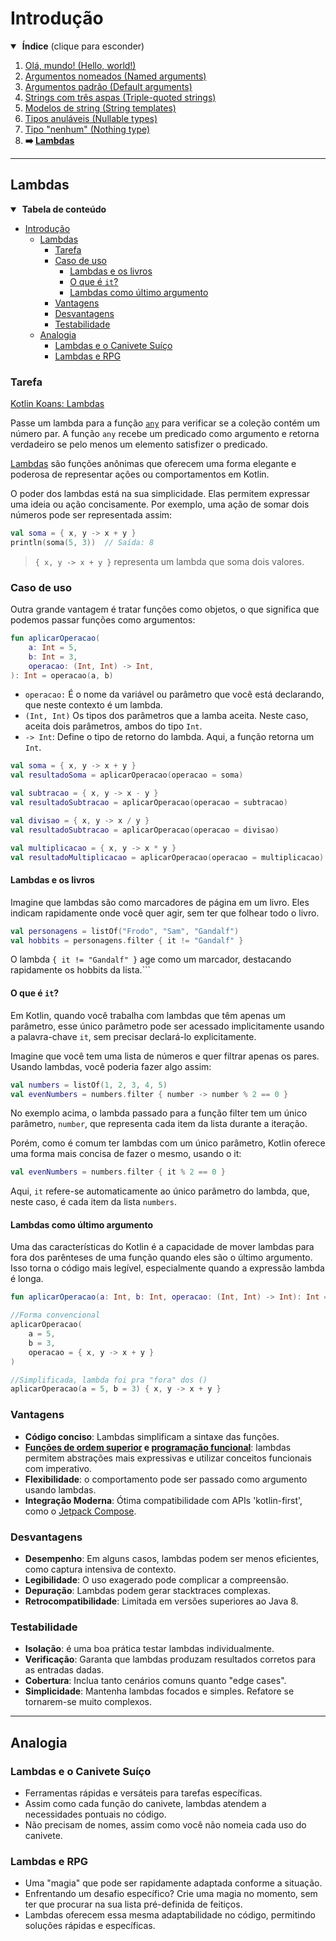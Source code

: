 # Introdução

<details open>
<summary>&nbsp;<b>Índice</b> (clique para esconder)</summary>

<p></p>

1. [Olá, mundo! (Hello, world!)](https://github.com/rsicarelli/kotlin-koans-edu-br/blob/main/koans/src/commonMain/kotlin/com/rsicarelli/koansbr/introduction/helloWorld/README.md)
2. [Argumentos nomeados (Named arguments)](https://github.com/rsicarelli/kotlin-koans-edu-br/blob/main/koans/src/commonMain/kotlin/com/rsicarelli/koansbr/introduction/namedArguments/README.md)
3. [Argumentos padrão (Default arguments)](https://github.com/rsicarelli/kotlin-koans-edu-br/blob/main/koans/src/commonMain/kotlin/com/rsicarelli/koansbr/introduction/defaultArguments/README.md)
4. [Strings com três aspas (Triple-quoted strings)](https://github.com/rsicarelli/kotlin-koans-edu-br/blob/main/koans/src/commonMain/kotlin/com/rsicarelli/koansbr/introduction/tripleQuotedStrings/README.md)
5. [Modelos de string (String templates)](https://github.com/rsicarelli/kotlin-koans-edu-br/blob/main/koans/src/commonMain/kotlin/com/rsicarelli/koansbr/introduction/stringTemplates/README.md)
6. [Tipos anuláveis (Nullable types)](https://github.com/rsicarelli/kotlin-koans-edu-br/blob/main/koans/src/commonMain/kotlin/com/rsicarelli/koansbr/introduction/nullableTypes/README.md)
7. [Tipo "nenhum" (Nothing type)](https://github.com/rsicarelli/kotlin-koans-edu-br/blob/main/koans/src/commonMain/kotlin/com/rsicarelli/koansbr/introduction/nothingType/README.md)
8. **➡️ [Lambdas](
   https://github.com/rsicarelli/kotlin-koans-edu-br/blob/main/koans/src/commonMain/kotlin/com/rsicarelli/koansbr/introduction/lambdas/README.md
   )**

</details>

---

## Lambdas

<details open>
<summary>&nbsp;<b>Tabela de conteúdo</b></summary>

<p></p>

<!-- TOC -->
* [Introdução](#introdução)
  * [Lambdas](#lambdas)
    * [Tarefa](#tarefa)
    * [Caso de uso](#caso-de-uso)
      * [Lambdas e os livros](#lambdas-e-os-livros)
      * [O que é `it`?](#o-que-é-it)
      * [Lambdas como último argumento](#lambdas-como-último-argumento)
    * [Vantagens](#vantagens)
    * [Desvantagens](#desvantagens)
    * [Testabilidade](#testabilidade)
  * [Analogia](#analogia)
    * [Lambdas e o Canivete Suíço](#lambdas-e-o-canivete-suíço)
    * [Lambdas e RPG](#lambdas-e-rpg)
<!-- TOC -->

</details>

### Tarefa

[Kotlin Koans: Lambdas](https://play.kotlinlang.org/koans/Introduction/Lambdas/Task.kt)

Passe um lambda para a função [`any`](https://kotlinlang.org/api/latest/jvm/stdlib/kotlin.collections/any.html)
para verificar se a coleção contém um número par.
A função `any` recebe um predicado como argumento e retorna verdadeiro se pelo menos um elemento satisfizer o predicado.

[Lambdas](https://kotlinlang.org/docs/lambdas.html#lambda-expressions-and-anonymous-functions) são funções anônimas que oferecem uma forma
elegante e poderosa de representar ações ou comportamentos em Kotlin.

O poder dos lambdas está na sua simplicidade. Elas permitem expressar uma ideia ou ação concisamente. Por exemplo, uma ação de somar dois
números pode ser representada assim:

```kotlin
val soma = { x, y -> x + y }
println(soma(5, 3))  // Saída: 8
```

> `{ x, y -> x + y }` representa um lambda que soma dois valores.

### Caso de uso

Outra grande vantagem é tratar funções como objetos, o que significa que podemos passar funções como argumentos:

```kotlin
fun aplicarOperacao(
    a: Int = 5,
    b: Int = 3,
    operacao: (Int, Int) -> Int,
): Int = operacao(a, b)
```

- `operacao:` É o nome da variável ou parâmetro que você está declarando, que neste contexto é um lambda.
- `(Int, Int)` Os tipos dos parâmetros que a lamba aceita. Neste caso, aceita dois parâmetros, ambos do tipo `Int`.
- `-> Int`: Define o tipo de retorno do lambda. Aqui, a função retorna um `Int`.

```kotlin
val soma = { x, y -> x + y }
val resultadoSoma = aplicarOperacao(operacao = soma)

val subtracao = { x, y -> x - y }
val resultadoSubtracao = aplicarOperacao(operacao = subtracao)

val divisao = { x, y -> x / y }
val resultadoSubtracao = aplicarOperacao(operacao = divisao)

val multiplicacao = { x, y -> x * y }
val resultadoMultiplicacao = aplicarOperacao(operacao = multiplicacao)
```

#### Lambdas e os livros

Imagine que lambdas são como marcadores de página em um livro. Eles indicam rapidamente onde você quer agir, sem ter que folhear todo o
livro.

```kotlin
val personagens = listOf("Frodo", "Sam", "Gandalf")
val hobbits = personagens.filter { it != "Gandalf" }
```

O lambda `{ it != "Gandalf" }` age como um marcador, destacando rapidamente os hobbits da lista.```

#### O que é `it`?

Em Kotlin, quando você trabalha com lambdas que têm apenas um parâmetro, esse único parâmetro pode ser acessado implicitamente usando a
palavra-chave `it`, sem precisar declará-lo explicitamente.

Imagine que você tem uma lista de números e quer filtrar apenas os pares. Usando lambdas, você poderia fazer algo assim:

```kotlin
val numbers = listOf(1, 2, 3, 4, 5)
val evenNumbers = numbers.filter { number -> number % 2 == 0 }
```

No exemplo acima, o lambda passado para a função filter tem um único parâmetro, `number`, que representa cada item da lista durante a
iteração.

Porém, como é comum ter lambdas com um único parâmetro, Kotlin oferece uma forma mais concisa de fazer o mesmo, usando o it:

```kotlin
val evenNumbers = numbers.filter { it % 2 == 0 }
```

Aqui, `it` refere-se automaticamente ao único parâmetro do lambda, que, neste caso, é cada item da lista `numbers`.

#### Lambdas como último argumento

Uma das características do Kotlin é a capacidade de mover lambdas para fora dos parênteses de uma função quando eles são o último
argumento. Isso torna o código mais legível, especialmente quando a expressão lambda é longa.

```kotlin
fun aplicarOperacao(a: Int, b: Int, operacao: (Int, Int) -> Int): Int = operacao(a, b)

//Forma convencional
aplicarOperacao(
    a = 5,
    b = 3,
    operacao = { x, y -> x + y }
)

//Simplificada, lambda foi pra "fora" dos ()
aplicarOperacao(a = 5, b = 3) { x, y -> x + y }
```

### Vantagens

- **Código conciso**: Lambdas simplificam a sintaxe das funções.
- **[Funções de ordem superior](https://kotlinlang.org/docs/lambdas.html#higher-order-functions)
  e [programação funcional](https://pt.wikipedia.org/wiki/Programa%C3%A7%C3%A3o_funcional)**: lambdas permitem abstrações mais expressivas e
  utilizar conceitos funcionais com imperativo.
- **Flexibilidade**: o comportamento pode ser passado como argumento usando lambdas.
- **Integração Moderna**: Ótima compatibilidade com APIs 'kotlin-first', como
  o [Jetpack Compose](https://developer.android.com/jetpack/compose).

### Desvantagens

- **Desempenho**: Em alguns casos, lambdas podem ser menos eficientes, como captura intensiva de contexto.
- **Legibilidade**: O uso exagerado pode complicar a compreensão.
- **Depuração**: Lambdas podem gerar stacktraces complexas.
- **Retrocompatibilidade**: Limitada em versões superiores ao Java 8.

### Testabilidade

- **Isolação**: é uma boa prática testar lambdas individualmente.
- **Verificação**: Garanta que lambdas produzam resultados corretos para as entradas dadas.
- **Cobertura**: Inclua tanto cenários comuns quanto "edge cases".
- **Simplicidade**: Mantenha lambdas focados e simples. Refatore se tornarem-se muito complexos.

---

## Analogia

### Lambdas e o Canivete Suíço

- Ferramentas rápidas e versáteis para tarefas específicas.
- Assim como cada função do canivete, lambdas atendem a necessidades pontuais no código.
- Não precisam de nomes, assim como você não nomeia cada uso do canivete.

### Lambdas e RPG

- Uma "magia" que pode ser rapidamente adaptada conforme a situação.
- Enfrentando um desafio específico? Crie uma magia no momento, sem ter que procurar na sua lista pré-definida de feitiços.
- Lambdas oferecem essa mesma adaptabilidade no código, permitindo soluções rápidas e específicas.
